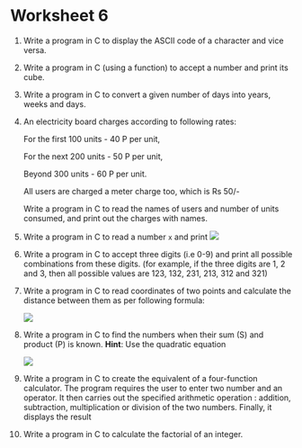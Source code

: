 # Worksheet 6



1. Write a program in C to display the ASCII code of a character and vice versa.

2. Write a program in C (using a function) to accept a number and print its cube.

3. Write a program in C to convert a given number of days into years, weeks and days.

4. An electricity board charges according to following rates:

   For the first 100 units - 40 P per unit,

   For the next 200 units - 50 P per unit,

   Beyond 300 units - 60 P per unit.

   All users are charged a meter charge too, which is Rs 50/-

   Write a program in C to read the names of users and number of units consumed, and print out the charges with names.

5. Write a program in C to read a number `x` and print ![](https://latex.codecogs.com/gif.latex?$$x^2,x^3,x^4,x^5$$)

6. Write a program in C to accept three digits (i.e 0-9) and print all possible combinations from these digits. (for example, if the three digits are 1, 2 and 3, then all possible values are 123, 132, 231, 213, 312 and 321)

7. Write a program in C to read coordinates of two points and calculate the distance between them as per following formula:

   ![](https://latex.codecogs.com/gif.latex?$d=\sqrt{(x_2-x_1)^2+(y_2-y_1)^2}$)

8. Write a program in C to find the numbers when their sum (S) and product (P) is known. **Hint**: Use the quadratic equation

   ![](https://latex.codecogs.com/gif.latex?$x^2-Sx+P$)

9. Write a program in C to create the equivalent of a four-function calculator. The program requires the user to enter two number and an operator. It then carries out the specified arithmetic operation : addition, subtraction, multiplication or division of the two numbers. Finally, it displays the result

10. Write a program in C to calculate the factorial of an integer.
